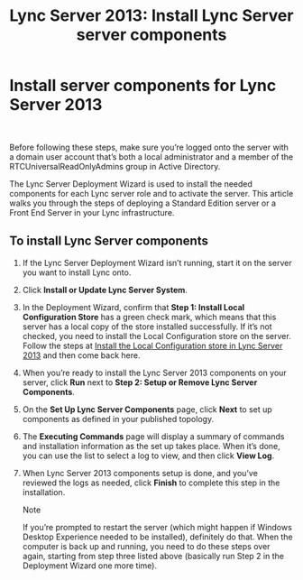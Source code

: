 ﻿---
title: 'Lync Server 2013: Install Lync Server server components'
TOCTitle: Install Lync Server server components
ms:assetid: 186aed6e-7adf-4a92-9f2e-f9a4de5ff202
ms:mtpsurl: https://technet.microsoft.com/en-us/library/Gg398239(v=OCS.15)
ms:contentKeyID: 48183528
ms.date: 07/23/2014
mtps_version: v=OCS.15
---

# Install server components for Lync Server 2013

 


Before following these steps, make sure you’re logged onto the server with a domain user account that’s both a local administrator and a member of the RTCUniversalReadOnlyAdmins group in Active Directory.

The Lync Server Deployment Wizard is used to install the needed components for each Lync server role and to activate the server. This article walks you through the steps of deploying a Standard Edition server or a Front End Server in your Lync infrastructure.

## To install Lync Server components

1.  If the Lync Server Deployment Wizard isn’t running, start it on the server you want to install Lync onto.

2.  Click **Install or Update Lync Server System**.

3.  In the Deployment Wizard, confirm that **Step 1: Install Local Configuration Store** has a green check mark, which means that this server has a local copy of the store installed successfully. If it’s not checked, you need to install the Local Configuration store on the server. Follow the steps at [Install the Local Configuration store in Lync Server 2013](lync-server-2013-install-the-local-configuration-store.md) and then come back here.

4.  When you’re ready to install the Lync Server 2013 components on your server, click **Run** next to **Step 2: Setup or Remove Lync Server Components**.

5.  On the **Set Up Lync Server Components** page, click **Next** to set up components as defined in your published topology.

6.  The **Executing Commands** page will display a summary of commands and installation information as the set up takes place. When it’s done, you can use the list to select a log to view, and then click **View Log**.

7.  When Lync Server 2013 components setup is done, and you’ve reviewed the logs as needed, click **Finish** to complete this step in the installation.
    

    > [!NOTE]
    > If you’re prompted to restart the server (which might happen if Windows Desktop Experience needed to be installed), definitely do that. When the computer is back up and running, you need to do these steps over again, starting from step three listed above (basically run Step 2 in the Deployment Wizard one more time).


